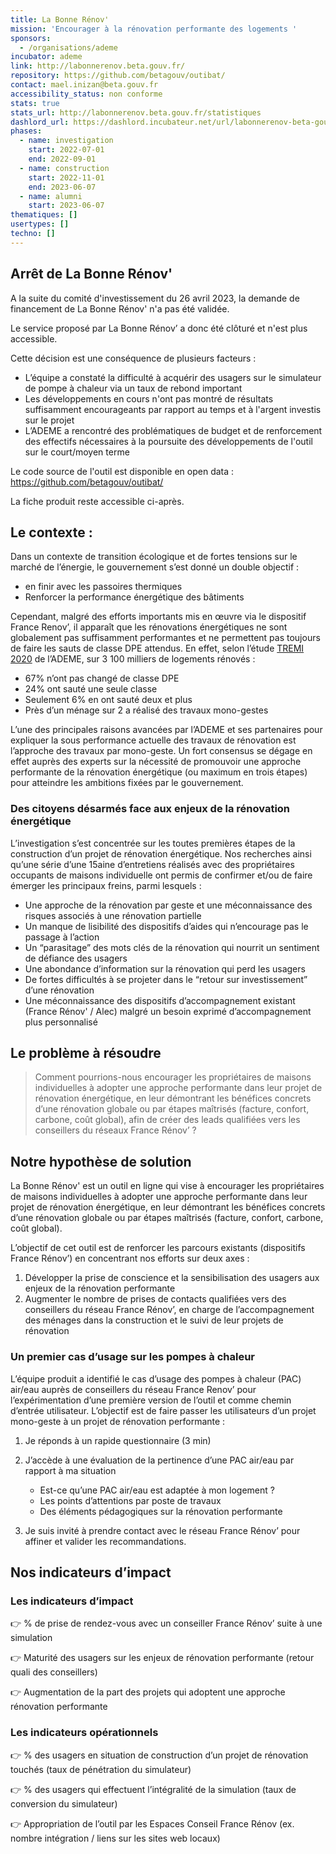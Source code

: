 ```yaml
---
title: La Bonne Rénov'
mission: 'Encourager à la rénovation performante des logements '
sponsors:
  - /organisations/ademe
incubator: ademe
link: http://labonnerenov.beta.gouv.fr/
repository: https://github.com/betagouv/outibat/
contact: mael.inizan@beta.gouv.fr
accessibility_status: non conforme
stats: true
stats_url: http://labonnerenov.beta.gouv.fr/statistiques
dashlord_url: https://dashlord.incubateur.net/url/labonnerenov-beta-gouv-fr
phases:
  - name: investigation
    start: 2022-07-01
    end: 2022-09-01
  - name: construction
    start: 2022-11-01
    end: 2023-06-07
  - name: alumni
    start: 2023-06-07
thematiques: []
usertypes: []
techno: []
---
```

## Arrêt de La Bonne Rénov' 

A la suite du comité d'investissement du 26 avril 2023, la demande de financement de La Bonne Rénov' n'a pas été validée. 

Le service proposé par La Bonne Rénov’ a donc été clôturé et n'est plus accessible.

Cette décision est une conséquence de plusieurs facteurs :
- L’équipe a constaté la difficulté à acquérir des usagers sur le simulateur de pompe à chaleur via un taux de rebond important
- Les développements en cours n'ont pas montré de résultats suffisamment encourageants par rapport au temps et à l'argent investis sur le projet
- L’ADEME a rencontré des problématiques de budget et de renforcement des effectifs nécessaires à la poursuite des développements de l'outil sur le court/moyen terme

Le code source de l'outil est disponible en open data : https://github.com/betagouv/outibat/

La fiche produit reste accessible ci-après.


## Le contexte : 

Dans un contexte de transition écologique et de fortes tensions sur le marché de l’énergie, le gouvernement s’est donné un double objectif : 

* en finir avec les passoires thermiques
* Renforcer la performance énergétique des bâtiments

Cependant, malgré des efforts importants mis en œuvre via le dispositif France Renov’, il apparaît que les rénovations énergétiques ne sont globalement pas suffisamment performantes et ne permettent pas toujours de faire les sauts de classe DPE attendus. En effet, selon l’étude [TREMI 2020](https://www.statistiques.developpement-durable.gouv.fr/enquete-sur-les-travaux-de-renovation-energetique-dans-les-maisons-individuelles-tremi) de l’ADEME, sur 3 100 milliers de logements rénovés :

* 67% n’ont pas changé de classe DPE
* 24% ont sauté une seule classe 
* Seulement 6% en ont sauté deux et plus
* Près d’un ménage sur 2 a réalisé des travaux mono-gestes

L’une des principales raisons avancées par l’ADEME et ses partenaires pour expliquer la sous performance actuelle des travaux de rénovation est l’approche des travaux par mono-geste. Un fort consensus se dégage en effet auprès des experts sur la nécessité de promouvoir une approche performante de la rénovation énergétique (ou maximum en trois étapes) pour atteindre les ambitions fixées par le gouvernement. 

### Des citoyens désarmés face aux enjeux de la rénovation énergétique

L’investigation s’est concentrée sur les toutes premières étapes de la construction d’un projet de rénovation énergétique. Nos recherches ainsi qu’une série d’une 15aine d’entretiens réalisés avec des propriétaires occupants de maisons individuelle ont permis de confirmer et/ou de faire émerger les principaux freins, parmi lesquels : 

* Une approche de la rénovation par geste et une méconnaissance des risques associés à une rénovation partielle
* Un manque de lisibilité des dispositifs d’aides qui n’encourage pas le passage à l’action
* Un “parasitage” des mots clés de la rénovation qui nourrit un sentiment de défiance des usagers 
* Une abondance d’information sur la rénovation qui perd les usagers
* De fortes difficultés à se projeter dans le “retour sur investissement” d’une rénovation
* Une méconnaissance des dispositifs d’accompagnement existant (France Rénov' / Alec) malgré un besoin exprimé d’accompagnement plus personnalisé

## Le problème à résoudre

> Comment pourrions-nous encourager les propriétaires de maisons individuelles à adopter une approche performante dans leur projet de rénovation énergétique, en leur démontrant les bénéfices concrets d’une rénovation globale ou par étapes maîtrisés (facture, confort, carbone, coût global), afin de créer des leads qualifiées vers les conseillers du réseaux France Rénov’ ?

## Notre hypothèse de solution 

La Bonne Rénov' est un outil en ligne qui vise à encourager les propriétaires de maisons individuelles à adopter une approche performante dans leur projet de rénovation énergétique, en leur démontrant les bénéfices concrets d’une rénovation globale ou par étapes maîtrisés (facture, confort, carbone, coût global).

L’objectif de cet outil est de renforcer les parcours existants (dispositifs France Rénov’) en concentrant nos efforts sur deux axes : 

1. Développer la prise de conscience et la sensibilisation des usagers aux enjeux de la rénovation performante
2. Augmenter le nombre de prises de contacts qualifiées vers des conseillers du réseau France Rénov’, en charge de l’accompagnement des ménages dans la construction et le suivi de leur projets de rénovation

### Un premier cas d’usage sur les pompes à chaleur 

L’équipe produit a identifié le cas d’usage des pompes à chaleur (PAC) air/eau auprès de conseillers du réseau France Renov’ pour l’expérimentation d’une première version de l’outil et comme chemin d’entrée utilisateur. L’objectif est de faire passer les utilisateurs d’un projet mono-geste à un projet de rénovation performante : 

1. Je réponds à un rapide questionnaire (3 min) 
2. J’accède à une évaluation de la pertinence d’une PAC air/eau par rapport à ma situation 

   * Est-ce qu’une PAC air/eau est adaptée à mon logement ?
   * Les points d’attentions par poste de travaux
   * Des éléments pédagogiques sur la rénovation performante
3. Je suis invité à prendre contact avec le réseau France Rénov’ pour affiner et valider les recommandations.



## Nos indicateurs d’impact

### Les indicateurs d’impact

👉 % de prise de rendez-vous avec un conseiller France Rénov’ suite à une simulation

👉 Maturité des usagers sur les enjeux de rénovation performante (retour quali des conseillers)

👉 Augmentation de la part des projets qui adoptent une approche rénovation performante

### Les indicateurs opérationnels

👉 % des usagers en situation de construction d’un projet de rénovation touchés (taux de pénétration du simulateur) 

👉 % des usagers qui effectuent l’intégralité de la simulation (taux de conversion du simulateur) 

👉 Appropriation de l’outil par les Espaces Conseil France Rénov (ex. nombre intégration / liens sur les sites web locaux)
